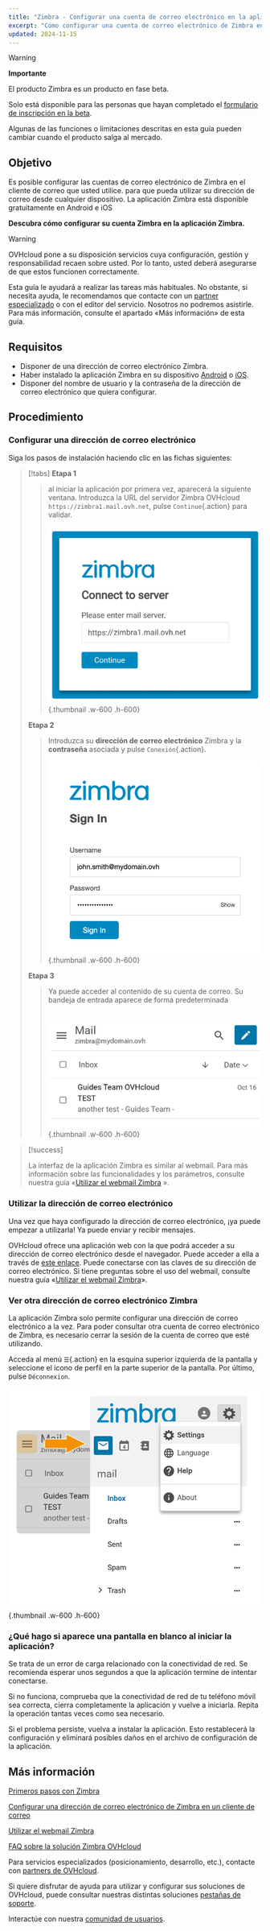 ```yaml
---
title: "Zimbra - Configurar una cuenta de correo electrónico en la aplicación móvil Zimbra"
excerpt: "Cómo configurar una cuenta de correo electrónico de Zimbra en la aplicación móvil de Zimbra disponible en Android e iOS"
updated: 2024-11-15
---
```


<style>
.w-600 {
  max-width:600px !important;
}
.h-600 {
  max-height:600px !important;
}
</style>

> [!warning]
>
> **Importante**
>
> El producto Zimbra es un producto en fase beta.
>
> Solo está disponible para las personas que hayan completado el [formulario de inscripción en la beta](https://labs.ovhcloud.com/en/zimbra-beta/).
>
> Algunas de las funciones o limitaciones descritas en esta guía pueden cambiar cuando el producto salga al mercado.

## Objetivo

Es posible configurar las cuentas de correo electrónico de Zimbra en el cliente de correo que usted utilice. para que pueda utilizar su dirección de correo desde cualquier dispositivo. La aplicación Zimbra está disponible gratuitamente en Android e iOS

**Descubra cómo configurar su cuenta Zimbra en la aplicación Zimbra.**

> [!warning]
>
> OVHcloud pone a su disposición servicios cuya configuración, gestión y responsabilidad recaen sobre usted. Por lo tanto, usted deberá asegurarse de que estos funcionen correctamente.
>
> Esta guía le ayudará a realizar las tareas más habituales. No obstante, si necesita ayuda, le recomendamos que contacte con un [partner especializado](/links/partner) o con el editor del servicio. Nosotros no podremos asistirle. Para más información, consulte el apartado «Más información» de esta guía.

## Requisitos

- Disponer de una dirección de correo electrónico Zimbra.
- Haber instalado la aplicación Zimbra en su dispositivo [Android](https://play.google.com/store/apps/details?id=com.zimbra.modernapp&hl=fr) o [iOS](https://apps.apple.com/cm/app/zimbra-email-collaboration/id1554848550).
- Disponer del nombre de usuario y la contraseña de la dirección de correo electrónico que quiera configurar.

## Procedimiento

### Configurar una dirección de correo electrónico

Siga los pasos de instalación haciendo clic en las fichas siguientes:

> [!tabs]
> **Etapa 1**
>>
>> al iniciar la aplicación por primera vez, aparecerá la siguiente ventana. Introduzca la URL del servidor Zimbra OVHcloud `https://zimbra1.mail.ovh.net`, pulse `Continue`{.action} para validar.
>>
>> ![zimbra_app](images/zimbra_app_connect01.png){.thumbnail .w-600 .h-600}
>>
> **Etapa 2**
>>
>> Introduzca su **dirección de correo electrónico** Zimbra y la **contraseña** asociada y pulse `Conexión`{.action}.
>>
>> ![zimbra_app](images/zimbra_app_connect02.png){.thumbnail .w-600 .h-600}
>>
> **Etapa 3**
>>
>> Ya puede acceder al contenido de su cuenta de correo. Su bandeja de entrada aparece de forma predeterminada <br><br>
>>
>> ![zimbra_app](images/zimbra_app_inbox01.png){.thumbnail .w-600 .h-600}

> [!success]
>
> La interfaz de la aplicación Zimbra es similar al webmail. Para más información sobre las funcionalidades y los parámetros, consulte nuestra guía «[Utilizar el webmail Zimbra](/pages/web_cloud/email_and_collaborative_solutions/mx_plan/email_zimbra) ».

### Utilizar la dirección de correo electrónico

Una vez que haya configurado la dirección de correo electrónico, ¡ya puede empezar a utilizarla! Ya puede enviar y recibir mensajes.

OVHcloud ofrece una aplicación web con la que podrá acceder a su dirección de correo electrónico desde el navegador. Puede acceder a ella a través de [este enlace](/links/web/email). Puede conectarse con las claves de su dirección de correo electrónico. Si tiene preguntas sobre el uso del webmail, consulte nuestra guía «[Utilizar el webmail Zimbra](/pages/web_cloud/email_and_collaborative_solutions)».

### Ver otra dirección de correo electrónico Zimbra <a name="modify-settings"></a>

La aplicación Zimbra solo permite configurar una dirección de correo electrónico a la vez. Para poder consultar otra cuenta de correo electrónico de Zimbra, es necesario cerrar la sesión de la cuenta de correo que esté utilizando.

Acceda al menú `☰`{.action} en la esquina superior izquierda de la pantalla y seleccione el icono de perfil en la parte superior de la pantalla. Por último, pulse `Déconnexion`.

![zimbra_app](images/zimbra_app_settings01.png){.thumbnail .w-600 .h-600}

### ¿Qué hago si aparece una pantalla en blanco al iniciar la aplicación?

Se trata de un error de carga relacionado con la conectividad de red. Se recomienda esperar unos segundos a que la aplicación termine de intentar conectarse.

Si no funciona, comprueba que la conectividad de red de tu teléfono móvil sea correcta, cierra completamente la aplicación y vuelve a iniciarla. Repita la operación tantas veces como sea necesario.

Si el problema persiste, vuelva a instalar la aplicación. Esto restablecerá la configuración y eliminará posibles daños en el archivo de configuración de la aplicación.

## Más información <a name="go-further"></a>

[Primeros pasos con Zimbra](/pages/web_cloud/email_and_collaborative_solutions/zimbra/getting_started_zimbra)

[Configurar una dirección de correo electrónico de Zimbra en un cliente de correo](/pages/web_cloud/email_and_collaborative_solutions/zimbra/zimbra_mail_apps)

[Utilizar el webmail Zimbra](/pages/web_cloud/email_and_collaborative_solutions/mx_plan/email_zimbra)

[FAQ sobre la solución Zimbra OVHcloud](/pages/web_cloud/email_and_collaborative_solutions/mx_plan/faq-zimbra)

Para servicios especializados (posicionamiento, desarrollo, etc.), contacte con [partners de OVHcloud](/links/partner).

Si quiere disfrutar de ayuda para utilizar y configurar sus soluciones de OVHcloud, puede consultar nuestras distintas soluciones [pestañas de soporte](/links/support).

Interactúe con nuestra [comunidad de usuarios](/links/community).